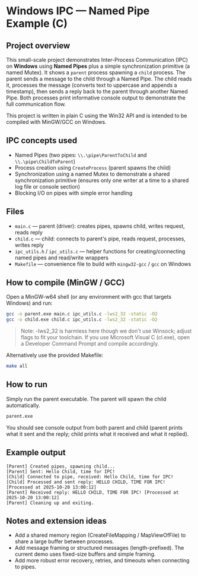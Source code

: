 # Windows IPC — Named Pipe Example (C)

## Project overview

This small-scale project demonstrates Inter-Process Communication (IPC) on **Windows** using **Named Pipes** plus a simple synchronization primitive (a named Mutex). It shows a `parent` process spawning a `child` process. The parent sends a message to the child through a Named Pipe. The child reads it, processes the message (converts text to uppercase and appends a timestamp), then sends a reply back to the parent through another Named Pipe. Both processes print informative console output to demonstrate the full communication flow.

This project is written in plain C using the Win32 API and is intended to be compiled with MinGW/GCC on Windows.

## IPC concepts used

- Named Pipes (two pipes: `\\.\pipe\ParentToChild` and `\\.\pipe\ChildToParent`)
- Process creation using `CreateProcess` (parent spawns the child)
- Synchronization using a named Mutex to demonstrate a shared synchronization primitive (ensures only one writer at a time to a shared log file or console section)
- Blocking I/O on pipes with simple error handling

## Files

- `main.c` — parent (driver): creates pipes, spawns child, writes request, reads reply
- `child.c` — child: connects to parent's pipe, reads request, processes, writes reply
- `ipc_utils.h` / `ipc_utils.c` — helper functions for creating/connecting named pipes and read/write wrappers
- `Makefile` — convenience file to build with `mingw32-gcc` / `gcc` on Windows

## How to compile (MinGW / GCC)

Open a MinGW-w64 shell (or any environment with gcc that targets Windows) and run:

```bash
gcc -o parent.exe main.c ipc_utils.c -lws2_32 -static -O2
gcc -o child.exe child.c ipc_utils.c -lws2_32 -static -O2

```

> Note: -lws2_32 is harmless here though we don't use Winsock; adjust flags to fit your toolchain. If you use Microsoft Visual C (cl.exe), open a Developer Command Prompt and compile accordingly.
> 

Alternatively use the provided Makefile:

```bash
make all

```

## How to run

Simply run the parent executable. The parent will spawn the child automatically.

```bash
parent.exe

```

You should see console output from both parent and child (parent prints what it sent and the reply; child prints what it received and what it replied).

## Example output

```
[Parent] Created pipes, spawning child...
[Parent] Sent: Hello Child, time for IPC!
[Child] Connected to pipe, received: Hello Child, time for IPC!
[Child] Processed and sent reply: HELLO CHILD, TIME FOR IPC! [Processed at 2025-10-20 13:00:12]
[Parent] Received reply: HELLO CHILD, TIME FOR IPC! [Processed at 2025-10-20 13:00:12]
[Parent] Cleaning up and exiting.

```

## Notes and extension ideas

- Add a shared memory region (CreateFileMapping / MapViewOfFile) to share a large buffer between processes.
- Add message framing or structured messages (length-prefixed). The current demo uses fixed-size buffers and simple framing.
- Add more robust error recovery, retries, and timeouts when connecting to pipes.